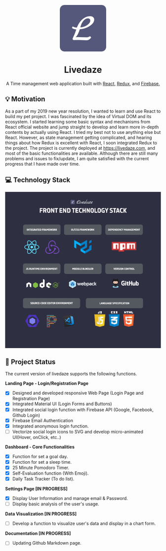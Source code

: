 <p align="center">
  <a href="https://livedaze.com/" rel="noopener" target="_blank"><img width="150" src="https://github.com/kortfolio/livedazeDev/blob/master/android-chrome-192x192.png" alt="Livedaze logo"></a></p>
</p>
<h1 align="center">Livedaze</h1>
<div align="center">
A Time management web application built with <a href="https://reactjs.org/">React</a>, <a href="https://redux.js.org/">Redux</a>, and <a href="https://firebase.google.com/">Firebase.</a>
</div>

## :bulb: Motivation 
As a part of my 2019 new year resolution, I wanted to learn and use React to build my pet project. I was fascinated by the idea of Virtual DOM and its ecosystem. I started learning some basic syntax and mechanisms from React official website and jump straight to develop and learn more in-depth contents by actually using React.
I tried my best not to use anything else but React. However, as state management getting complicated, and hearing things about how Redux is excellent with React, I soon integrated Redux to the project. The project is currently deployed at https://livedaze.com, and most of the basic functionalities are available. Although there are still many problems and issues to fix/update, I am quite satisfied with the current progress that I have made over time. 

## :computer: Technology Stack
<img src="https://github.com/kortfolio/livedazeDev/blob/master/livedazeFrontEndStackDiagram.jpg">


## :checkered_flag: Project Status
The current version of livedaze supports the following functions.

**Landing Page - Login/Registration Page**
- [x] Designed and developed responsive Web Page (Login Page and Registration Page)
- [x] Integrated Material UI (Login Forms and Buttons)  
- [x] Integrated social login function with Firebase API (Google, Facebook, Github Login)
- [x] Firebase Email Authentication
- [x] Integrated anonymous login function.
- [ ] Vectorize social login icons to SVG and develop micro-animated UI(Hover, onClick, etc..)

**Dashboard - Core Functionalities**
- [x] Function for set a goal day.
- [x] Function for set a sleep time.
- [x] 25 Minute Pomodoro Timer.
- [x] Self-Evaluation function (With Emoji).
- [x] Daily Task Tracker (To do list).

**Settings Page [IN PROGRESS]**
- [x] Display User Information and manage email & Password.
- [ ] Display basic analysis of the user's usage. 

**Data Visualization [IN PROGRESS]**
- [ ] Develop a function to visualize user's data and display in a chart form.

**Documentation [IN PROGRESS]**
- [ ] Updating Github Markdown page.

